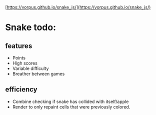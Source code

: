 [https://vorpus.github.io/snake_js/](https://vorpus.github.io/snake_js/)

# Snake todo:
## features
- Points
- High scores
- Variable difficulty
- Breather between games


## efficiency
- Combine checking if snake has collided with itself/apple
- Render to only repaint cells that were previously colored.

